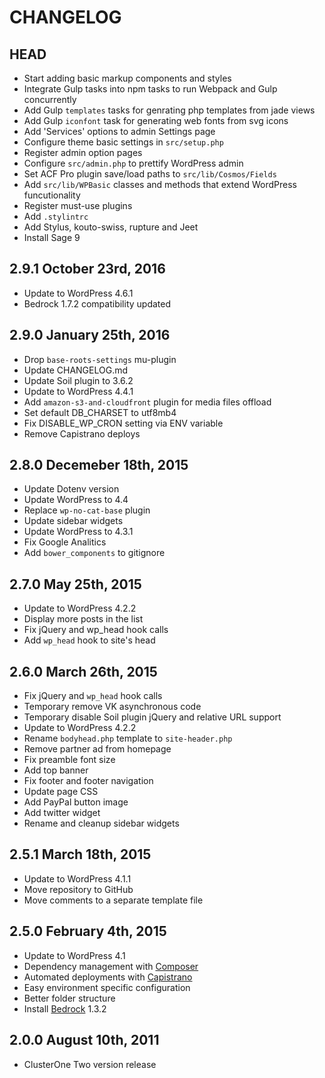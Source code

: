 # CHANGELOG

## HEAD

-   Start adding basic markup components and styles
-   Integrate Gulp tasks into npm tasks to run Webpack and Gulp concurrently
-   Add Gulp `templates` tasks for genrating php templates from jade views
-   Add Gulp `iconfont` task for generating web fonts from svg icons
-   Add 'Services' options to admin Settings page
-   Configure theme basic settings in `src/setup.php`
-   Register admin option pages
-   Configure `src/admin.php` to prettify WordPress admin
-   Set ACF Pro plugin save/load paths to `src/lib/Cosmos/Fields`
-   Add `src/lib/WPBasic` classes and methods that extend WordPress funcutionality
-   Register must-use plugins
-   Add `.stylintrc`
-   Add Stylus, kouto-swiss, rupture and Jeet
-   Install Sage 9

## 2.9.1 October 23rd, 2016

-   Update to WordPress 4.6.1
-   Bedrock 1.7.2 compatibility updated

## 2.9.0 January 25th, 2016

-   Drop `base-roots-settings` mu-plugin
-   Update CHANGELOG.md
-   Update Soil plugin to 3.6.2
-   Update to WordPress 4.4.1
-   Add `amazon-s3-and-cloudfront` plugin for media files offload
-   Set default DB_CHARSET to utf8mb4
-   Fix DISABLE_WP_CRON setting via ENV variable
-   Remove Capistrano deploys

## 2.8.0 Decemeber 18th, 2015

-   Update Dotenv version
-   Update WordPress to 4.4
-   Replace `wp-no-cat-base` plugin
-   Update sidebar widgets
-   Update WordPress to 4.3.1
-   Fix Google Analitics
-   Add `bower_components` to gitignore

## 2.7.0 May 25th, 2015

-   Update to WordPress 4.2.2
-   Display more posts in the list
-   Fix jQuery and wp_head hook calls
-   Add `wp_head` hook to site's head

## 2.6.0 March 26th, 2015

-   Fix jQuery and `wp_head` hook calls
-   Temporary remove VK asynchronous code
-   Temporary disable Soil plugin jQuery and relative URL support
-   Update to WordPress 4.2.2
-   Rename `bodyhead.php` template to `site-header.php`
-   Remove partner ad from homepage
-   Fix preamble font size
-   Add top banner
-   Fix footer and footer navigation
-   Update page CSS
-   Add PayPal button image
-   Add twitter widget
-   Rename and cleanup sidebar widgets

## 2.5.1 March 18th, 2015

-   Update to WordPress 4.1.1
-   Move repository to GitHub
-   Move comments to a separate template file

## 2.5.0 February 4th, 2015

-   Update to WordPress 4.1
-   Dependency management with [Composer](http://getcomposer.org)
-   Automated deployments with [Capistrano](http://www.capistranorb.com/)
-   Easy environment specific configuration
-   Better folder structure
-   Install [Bedrock](https://roots.io/bedrock/) 1.3.2

## 2.0.0 August 10th, 2011

-   ClusterOne Two version release
